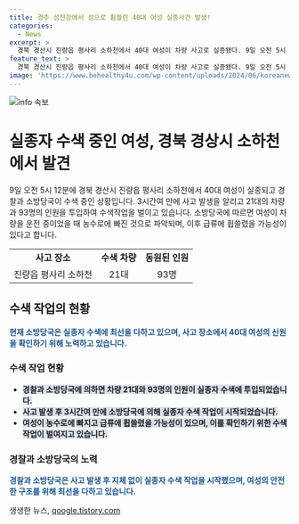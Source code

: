 ```yaml
---
title: 경주 섬진강에서 섬으로 휩쓸린 40대 여성 실종사건 발생!
categories:
  - News
excerpt: >
  경북 경산시 진량읍 평사리 소하천에서 40대 여성이 차량 사고로 실종됐다. 9일 오전 5시 12분에 발생한 사고 후 3시간여 만에 신고를 받은 소방당국은 차량 21대와 인력 93명을 동원해 수색 중이다. A씨가 차량을 운전 중 농수로에 빠진 후 급류에 휩쓸린 것으로 추정된다. (150자)
feature_text: >
  경북 경산시 진량읍 평사리 소하천에서 40대 여성이 차량 사고로 실종됐다. 9일 오전 5시 12분에 발생한 사고 후 3시간여 만에 신고를 받은 소방당국은 차량 21대와 인력 93명을 동원해 수색 중이다. A씨가 차량을 운전 중 농수로에 빠진 후 급류에 휩쓸린 것으로 추정된다. (150자)
image: 'https://www.behealthy4u.com/wp-content/uploads/2024/06/koreanews.jpg'
---
```


<p><img src="https://www.behealthy4u.com/wp-content/uploads/2024/06/koreanews.jpg" alt="info 속보" /></p>

<h1 data-ke-size="size26"><b>실종자 수색 중인 여성, 경북 경상시 소하천에서 발견</b></h1>

<p data-ke-size="size16">9일 오전 5시 12분에 경북 경산시 진량읍 평사리 소하천에서 40대 여성이 실종되고 경찰과 소방당국이 수색 중인 상황입니다. 3시간여 만에 사고 발생을 알리고 21대의 차량과 93명의 인원을 투입하여 수색작업을 벌이고 있습니다. 소방당국에 따르면 여성이 차량을 운전 중이었을 때 농수로에 빠진 것으로 파악되며, 이후 급류에 휩쓸렸을 가능성이 있다고 합니다.</p>

<table>
    <tr>
        <td style="text-align: center; height: 17px;"><b>사고 장소</b></td>
        <td style="text-align: center; height: 17px;"><b>수색 차량</b></td>
        <td style="text-align: center; height: 17px;"><b>동원된 인원</b></td>
    </tr>
    <tr>
        <td style="text-align: center; height: 17px;">진량읍 평사리 소하천</td>
        <td style="text-align: center; height: 17px;">21대</td>
        <td style="text-align: center; height: 17px;">93명</td>
    </tr>
</table>

<h2 data-ke-size="size26">수색 작업의 현황</h2>

<p data-ke-size="size16"><b><span style="color: #1a5490;">현재 소방당국은 실종자 수색에 최선을 다하고 있으며, 사고 장소에서 40대 여성의 신원을 확인하기 위해 노력하고 있습니다.</span></b></p>

<h3 data-ke-size="size22">수색 작업 현황</h3>

<ul>
    <li><b><span style="background-color: #21538527;">경찰과 소방당국에 의하면 차량 21대와 93명의 인원이 실종자 수색에 투입되었습니다.</span></b></li>
    <li><b><span style="background-color: #21538527;">사고 발생 후 3시간여 만에 소방당국에 의해 실종자 수색 작업이 시작되었습니다.</span></b></li>
    <li><b><span style="background-color: #21538527;">여성이 농수로에 빠지고 급류에 휩쓸렸을 가능성이 있으며, 이를 확인하기 위한 수색 작업이 벌여지고 있습니다.</span></b></li>
</ul>

<h3 data-ke-size="size22">경찰과 소방당국의 노력</h3>

<p data-ke-size="size16"><b><span style="color: #1a5490;">경찰과 소방당국은 사고 발생 후 지체 없이 실종자 수색 작업을 시작했으며, 여성의 안전한 구조를 위해 최선을 다하고 있습니다.</span></b></p>
생생한 뉴스, <a href="https://qoogle.tistory.com" rel="dofollow">qoogle.tistory.com</a>


